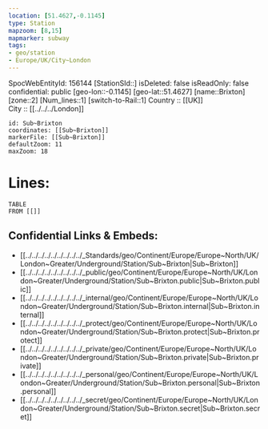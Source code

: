 ```yaml
---
location: [51.4627,-0.1145] 
type: Station 
mapzoom: [8,15] 
mapmarker: subway 
tags:
- geo/station
- Europe/UK/City~London
---
```

SpocWebEntityId: 156144
[StationSId::] 
isDeleted: false
isReadOnly: false
confidential: public
[geo-lon::-0.1145] 
[geo-lat::51.4627] 
[name::Brixton] 
[zone::2] 
[Num_lines::1] 
[switch-to-Rail::1] 
Country :: [[UK]]  
City :: [[../../../London]]  


```leaflet
id: Sub~Brixton
coordinates: [[Sub~Brixton]] 
markerFile: [[Sub~Brixton]] 
defaultZoom: 11 
maxZoom: 18
```


# Lines: 
```dataview
TABLE 
FROM [[]] 
```

## Confidential Links & Embeds: 
- [[../../../../../../../../../_Standards/geo/Continent/Europe/Europe~North/UK/London~Greater/Underground/Station/Sub~Brixton|Sub~Brixton]] 
- [[../../../../../../../../../_public/geo/Continent/Europe/Europe~North/UK/London~Greater/Underground/Station/Sub~Brixton.public|Sub~Brixton.public]] 
- [[../../../../../../../../../_internal/geo/Continent/Europe/Europe~North/UK/London~Greater/Underground/Station/Sub~Brixton.internal|Sub~Brixton.internal]] 
- [[../../../../../../../../../_protect/geo/Continent/Europe/Europe~North/UK/London~Greater/Underground/Station/Sub~Brixton.protect|Sub~Brixton.protect]] 
- [[../../../../../../../../../_private/geo/Continent/Europe/Europe~North/UK/London~Greater/Underground/Station/Sub~Brixton.private|Sub~Brixton.private]] 
- [[../../../../../../../../../_personal/geo/Continent/Europe/Europe~North/UK/London~Greater/Underground/Station/Sub~Brixton.personal|Sub~Brixton.personal]] 
- [[../../../../../../../../../_secret/geo/Continent/Europe/Europe~North/UK/London~Greater/Underground/Station/Sub~Brixton.secret|Sub~Brixton.secret]] 
